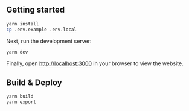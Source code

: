 ## Getting started

```bash
yarn install
cp .env.example .env.local
```

Next, run the development server:

```bash
yarn dev
```

Finally, open [http://localhost:3000](http://localhost:3000) in your browser to view the website.

## Build & Deploy

```bash
yarn build
yarn export
```